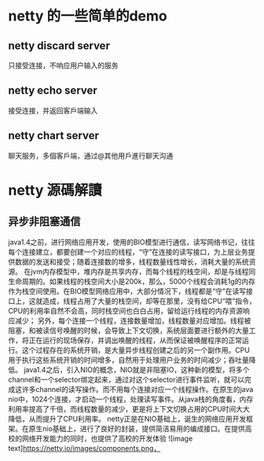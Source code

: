 # netty 的一些简单的demo
## netty discard server
只接受连接，不响应用户输入的服务
## netty echo server
接受连接，并返回客戶端输入
## netty chart server
聊天服务，多個客戶端，通过@其他用戶進行聊天沟通

# netty 源碼解讀
## 异步非阻塞通信
java1.4之前，进行网络应用开发，使用的BIO模型进行通信，读写网络书记，往往每个连接建立，都要创建一个对应的线程，“守”在连接的读写接口，为上层业务提供数据的发送和接受；随着连接数的增多，线程数量线性增长，消耗大量的系统资源。
在jvm内存模型中，堆内存是共享内存，而每个线程的栈空间，却是与线程同生命周期的。如果线程的栈空间大小是200k，那么，5000个线程会消耗1g的内存作为栈空间使用。在BIO模型网络应用中，大部分情况下，线程都是“守”在读写接口上，这就造成，线程占用了大量的栈空间，却等在那里，没有给CPU“喂”指令，CPU的利用率自然不会高，同时栈空间也白白占用，留给运行线程的内存资源响应减少；
另外，每个连接一个线程，连接数量增加，线程数量对应增加。线程被阻塞，和被读信号唤醒的时候，会导致上下文切换，系统层面要进行额外的大量工作，将正在运行的现场保存，并调出唤醒的线程，从而保证被唤醒程序的正常运行。这个过程存在的系统开销，是大量异步线程创建之后的另一个副作用。CPU用于执行这些系统开销的时间增多，自然用于处理用户业务的时间减少；吞吐量降低。
java1.4之后，引入NIO的概念，NIO就是非阻塞IO，这种新的模型，将多个channel和一个selector绑定起来，通过对这个selector进行事件监听，就可以完成这许多channel的读写操作。而不用每个连接对应一个线程操作。在原生的java nio中，1024个连接，才启动一个线程，处理读写事件。从java栈的角度看，内存利用率提高了千倍，而线程数量的减少，更是将上下文切换占用的CPU时间大大降低，从而提升了CPU利用率。
netty正是在NIO基础上，诞生的网络应用开发框架。在原生nio基础上，进行了良好的封装，提供简洁易用的编成接口。在提供高校的网络开发能力的同时，也提供了高校的开发体验
![image text]https://netty.io/images/components.png，
